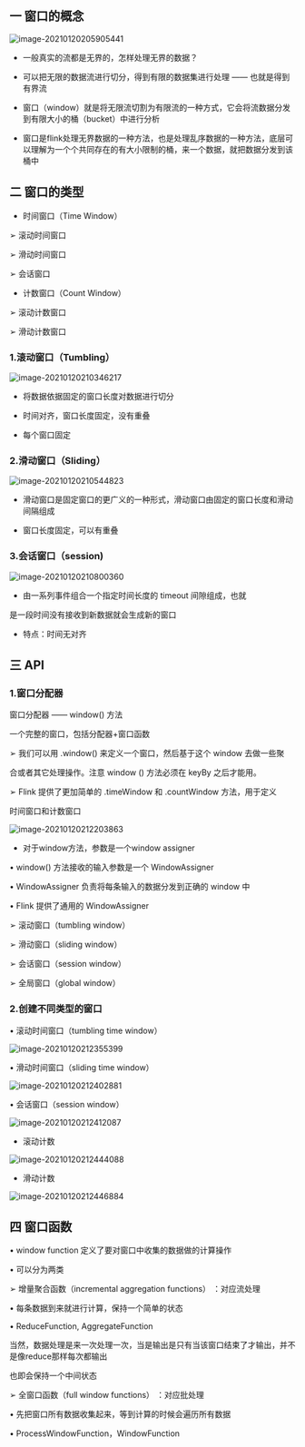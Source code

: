 ## 一 窗口的概念

![image-20210120205905441](https://gitee.com/zisuu/picture/raw/master/img/20210120205905.png)

- 一般真实的流都是无界的，怎样处理无界的数据？

- 可以把无限的数据流进行切分，得到有限的数据集进行处理 —— 也就是得到有界流

- 窗口（window）就是将无限流切割为有限流的一种方式，它会将流数据分发到有限大小的桶（bucket）中进行分析

- 窗口是flink处理无界数据的一种方法，也是处理乱序数据的一种方法，底层可以理解为一个个共同存在的有大小限制的桶，来一个数据，就把数据分发到该桶中

## 二 窗口的类型

-  时间窗口（Time Window） 

➢ 滚动时间窗口

➢ 滑动时间窗口

➢ 会话窗口

- 计数窗口（Count Window） 

➢ 滚动计数窗口

➢ 滑动计数窗口

### 1.滚动窗口（Tumbling）

![image-20210120210346217](https://gitee.com/zisuu/picture/raw/master/img/20210120210346.png)

-  将数据依据固定的窗口长度对数据进行切分 

-  时间对齐，窗口长度固定，没有重叠
- 每个窗口固定

### 2.滑动窗口（Sliding）

![image-20210120210544823](https://gitee.com/zisuu/picture/raw/master/img/20210120210544.png)

- 滑动窗口是固定窗口的更广义的一种形式，滑动窗口由固定的窗口长度和滑动间隔组成

- 窗口长度固定，可以有重叠

### 3.会话窗口（session)

![image-20210120210800360](https://gitee.com/zisuu/picture/raw/master/img/20210120210800.png)

- 由一系列事件组合一个指定时间长度的 timeout 间隙组成，也就

是一段时间没有接收到新数据就会生成新的窗口

- 特点：时间无对齐

## 三 API

### 1.窗口分配器

窗口分配器 —— window() 方法

一个完整的窗口，包括分配器+窗口函数

➢ 我们可以用 .window() 来定义一个窗口，然后基于这个 window 去做一些聚

合或者其它处理操作。注意 window () 方法必须在 keyBy 之后才能用。

➢ Flink 提供了更加简单的 .timeWindow 和 .countWindow 方法，用于定义

时间窗口和计数窗口

![image-20210120212203863](https://gitee.com/zisuu/picture/raw/master/img/20210120212203.png)

- 对于window方法，参数是一个window assigner

• window() 方法接收的输入参数是一个 WindowAssigner

• WindowAssigner 负责将每条输入的数据分发到正确的 window 中 

• Flink 提供了通用的 WindowAssigner

➢ 滚动窗口（tumbling window） 

➢ 滑动窗口（sliding window） 

➢ 会话窗口（session window） 

➢ 全局窗口（global window）

### 2.创建不同类型的窗口

• 滚动时间窗口（tumbling time window） 

![image-20210120212355399](https://gitee.com/zisuu/picture/raw/master/img/20210120212355.png)

• 滑动时间窗口（sliding time window） 

![image-20210120212402881](https://gitee.com/zisuu/picture/raw/master/img/20210120212403.png)

• 会话窗口（session window）

![image-20210120212412087](https://gitee.com/zisuu/picture/raw/master/img/20210120212412.png)

- 滚动计数

![image-20210120212444088](https://gitee.com/zisuu/picture/raw/master/img/20210120212444.png)

- 滑动计数

![image-20210120212446884](https://gitee.com/zisuu/picture/raw/master/img/20210120212447.png)

## 四 窗口函数

• window function 定义了要对窗口中收集的数据做的计算操作

• 可以分为两类

➢ 增量聚合函数（incremental aggregation functions）  ：对应流处理

• 每条数据到来就进行计算，保持一个简单的状态

• ReduceFunction, AggregateFunction

当然，数据处理是来一次处理一次，当是输出是只有当该窗口结束了才输出，并不是像reduce那样每次都输出

也即会保持一个中间状态

➢ 全窗口函数（full window functions）   ：对应批处理

• 先把窗口所有数据收集起来，等到计算的时候会遍历所有数据

• ProcessWindowFunction，WindowFunction

